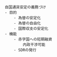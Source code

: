 
        自国通貨安定の義務づけ
        - 目的
            - 為替の安定化
            - 為替の自由化
            - 国際収支の安定化
        - 機能
            - 赤字国への短期融資
                内政干渉可能
            - SDRの発行